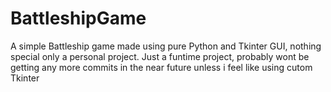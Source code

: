 # BattleshipGame
A simple Battleship game made using pure Python and Tkinter GUI, nothing special only a personal project.
Just a funtime project, probably wont be getting any more commits in the near future unless i feel like using cutom Tkinter
